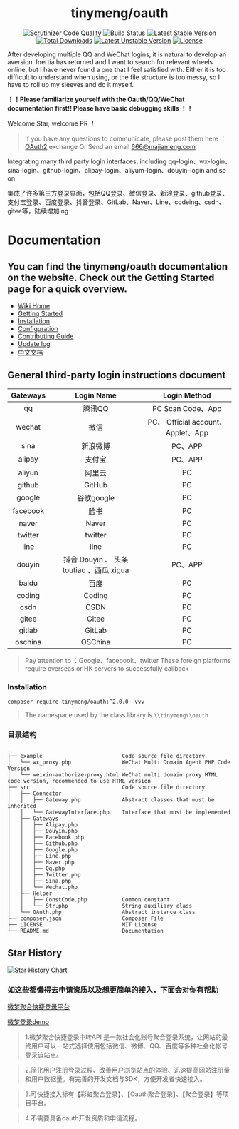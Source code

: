 <h1 align="center">tinymeng/oauth</h1>
<p align="center">
<a href="https://scrutinizer-ci.com/g/majiameng/OAuth2/?branch=master"><img src="https://scrutinizer-ci.com/g/majiameng/OAuth2/badges/quality-score.png?b=master" alt="Scrutinizer Code Quality"></a>
<a href="https://scrutinizer-ci.com/g/majiameng/OAuth2/build-status/master"><img src="https://scrutinizer-ci.com/g/majiameng/OAuth2/badges/build.png?b=master" alt="Build Status"></a>
<a href="https://packagist.org/packages/tinymeng/oauth"><img src="https://poser.pugx.org/tinymeng/oauth/v/stable" alt="Latest Stable Version"></a>
<a href="https://github.com/majiameng/OAuth2/tags"><img src="https://poser.pugx.org/tinymeng/oauth/downloads" alt="Total Downloads"></a>
<a href="https://packagist.org/packages/tinymeng/oauth"><img src="https://poser.pugx.org/tinymeng/oauth/v/unstable" alt="Latest Unstable Version"></a>
<a href="https://github.com/majiameng/OAuth2/blob/master/LICENSE"><img src="https://poser.pugx.org/tinymeng/oauth/license" alt="License"></a>
</p>

After developing multiple QQ and WeChat logins, it is natural to develop an aversion. Inertia has returned and I want to search for relevant wheels online, but I have never found a one that I feel satisfied with. Either it is too difficult to understand when using, or the file structure is too messy, so I have to roll up my sleeves and do it myself.

**！！Please familiarize yourself with the Oauth/QQ/WeChat documentation first!! Please have basic debugging skills ！！**

Welcome Star, welcome PR ！

> If you have any questions to communicate, please post them here ： [OAuth2](https://github.com/majiameng/OAuth2/issues/1) exchange Or Send an email 666@majiameng.com

Integrating many third party login interfaces, including qq-login、wx-login、sina-login、github-login、alipay-login、aliyum-login、douyin-login and so on

集成了许多第三方登录界面，包括QQ登录、微信登录、新浪登录、github登录、支付宝登录、百度登录、抖音登录、GitLab、Naver、Line、codeing、csdn、gitee等，陆续增加ing

# Documentation

## You can find the tinymeng/oauth documentation on the website. Check out the Getting Started page for a quick overview.

* [Wiki Home](https://github.com/majiameng/OAuth2/wiki)
* [Getting Started](https://github.com/majiameng/OAuth2/wiki/Getting-Started)
* [Installation](https://github.com/majiameng/OAuth2/wiki/Installation)
* [Configuration](https://github.com/majiameng/OAuth2/wiki/Configuration)
* [Contributing Guide](https://github.com/majiameng/OAuth2/wiki/Contributing-Guide)
* [Update log](https://github.com/majiameng/OAuth2/wiki/Update-log)
* [中文文档](https://github.com/majiameng/OAuth2/wiki/zh-cn-Home)

## General third-party login instructions document

| Gateways |            Login Name            |          Login Method           |
|:--------:|:--------------------------------:|:-------------------------------:|
|    qq    |               腾讯QQ               |        PC Scan Code、App         |
|  wechat  |                微信                | PC、 Official account、Applet、App |
|   sina   |               新浪微博               |             PC、APP              |
|  alipay  |               支付宝                |             PC、APP              |
|  aliyun  |               阿里云                |               PC                |
|  github  |              GitHub              |               PC                |
|  google  |             谷歌google             |               PC                |
| facebook |                脸书                |               PC                |
|  naver   |              Naver               |               PC                |
| twitter  |             twitter              |               PC                |
|   line   |               line               |               PC                |
|  douyin  | 抖音 Douyin 、 头条 toutiao 、西瓜 xigua |             PC、APP              |
|  baidu   |            百度             |               PC                |
|  coding  |          Coding           |               PC                |
|   csdn   |           CSDN            |               PC                |
|  gitee   |           Gitee           |               PC                |
|  gitlab  |          GitLab           |               PC                |
| oschina  |          OSChina          |               PC                |


> Pay attention to ：Google、facebook、twitter These foreign platforms require overseas or HK servers to successfully callback

### Installation

```
composer require tinymeng/oauth:^2.0.0 -vvv
```

> The namespace used by the class library is `\\tinymeng\\oauth`

### 目录结构

```
.
├── example                         Code source file directory
│   └── wx_proxy.php                WeChat Multi Domain Agent PHP Code Version
│   └── weixin-authorize-proxy.html WeChat multi domain proxy HTML code version, recommended to use HTML version
├── src                             Code source file directory
│   ├── Connector
│   │   ├── Gateway.php             Abstract classes that must be inherited
│   │   └── GatewayInterface.php    Interface that must be implemented
│   ├── Gateways
│   │   ├── Alipay.php
│   │   ├── Douyin.php
│   │   ├── Facebook.php
│   │   ├── Github.php
│   │   ├── Google.php
│   │   ├── Line.php
│   │   ├── Naver.php
│   │   ├── Qq.php
│   │   ├── Twitter.php
│   │   ├── Sina.php
│   │   └── Wechat.php
│   ├── Helper
│   │   ├── ConstCode.php           Common constant
│   │   └── Str.php                 String auxiliary class
│   └── OAuth.php                   Abstract instance class
├── composer.json                   Composer File
├── LICENSE                         MIT License
└── README.md                       Documentation
```

## Star History

[![Star History Chart](https://api.star-history.com/svg?repos=majiameng/OAuth2&type=Date)](https://github.com/majiameng/OAuth2)



### 如这些都懒得去申请资质以及想更简单的接入，下面会对你有帮助
[微梦聚合快捷登录平台](https://oauth.bjwmsc.com/)


[微梦登录demo](https://oauth.bjwmsc.com/demo/)

> 1.微梦聚合快捷登录中转API 是一款社会化账号聚合登录系统，让网站的最终用户可以一站式选择使用包括微信、微博、QQ、百度等多种社会化帐号登录该站点。

> 2.简化用户注册登录过程、改善用户浏览站点的体验、迅速提高网站注册量和用户数据量。有完善的开发文档与SDK，方便开发者快速接入。

> 3.可快捷接入标有【彩虹聚合登录】、【Oauth聚合登录】、【聚合登录】等项目平台。

> 4.不需要具备oauth开发资质和申请流程。
